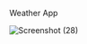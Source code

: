 Weather App

![Screenshot (28)](https://github.com/user-attachments/assets/f547423e-a449-4b90-89dd-7d0f931e6e4e)




